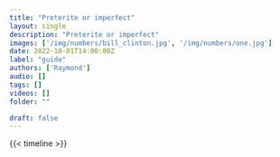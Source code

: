 ```yaml
---
title: "Preterite or imperfect"
layout: single
description: "Preterite or imperfect"
images: ['/img/numbers/bill_clinton.jpg', '/img/numbers/one.jpg']
date: 2022-10-01T14:00:00Z
label: "guide"
authors: ['Raymond']
audio: []
tags: []
videos: []
folder: ""

draft: false
---
```

{{< timeline >}}